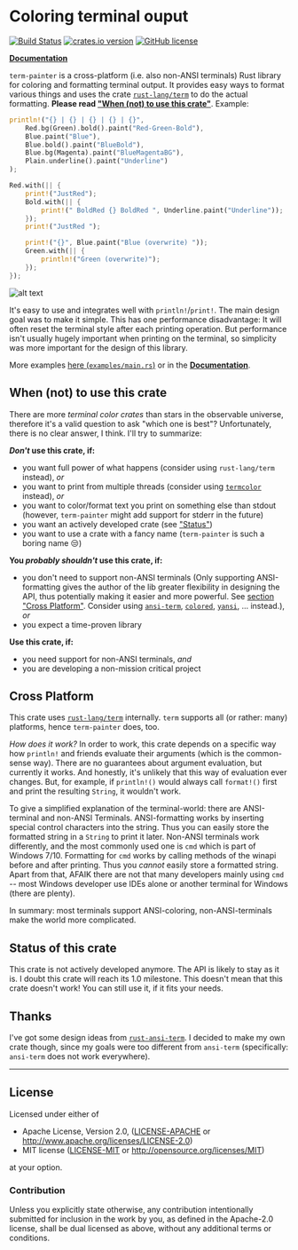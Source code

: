 # Coloring terminal ouput
[![Build Status](https://img.shields.io/travis/LukasKalbertodt/term-painter/master.svg)](https://travis-ci.org/LukasKalbertodt/term-painter)
[![crates.io version](https://img.shields.io/crates/v/term-painter.svg)](https://crates.io/crates/term-painter)
[![GitHub license](https://img.shields.io/github/license/LukasKalbertodt/term-painter.svg)]()

[**Documentation**](https://docs.rs/term-painter/)

`term-painter` is a cross-platform (i.e. also non-ANSI terminals) Rust library for coloring and formatting terminal output.
It provides easy ways to format various things and uses the crate [`rust-lang/term`][term] to do the actual formatting. **Please read ["When (not) to use this crate"](#when-not-to-use-this-crate)**.
Example:

``` Rust
println!("{} | {} | {} | {} | {}",
    Red.bg(Green).bold().paint("Red-Green-Bold"),
    Blue.paint("Blue"),
    Blue.bold().paint("BlueBold"),
    Blue.bg(Magenta).paint("BlueMagentaBG"),
    Plain.underline().paint("Underline")
);

Red.with(|| {
    print!("JustRed");
    Bold.with(|| {
        print!(" BoldRed {} BoldRed ", Underline.paint("Underline"));
    });
    print!("JustRed ");

    print!("{}", Blue.paint("Blue (overwrite) "));
    Green.with(|| {
        println!("Green (overwrite)");
    });
});
```

![alt text](https://raw.githubusercontent.com/LukasKalbertodt/term-painter/master/media/readme_example.png "Result of code snippet above")

It's easy to use and integrates well with `println!`/`print!`.
The main design goal was to make it simple.
This has one performance disadvantage: It will often reset the terminal style after each printing operation.
But performance isn't usually hugely important when printing on the terminal, so simplicity was more important for the design of this library.

More examples [here (`examples/main.rs`)](https://github.com/LukasKalbertodt/term-painter/blob/master/examples/main.rs) or in the [**Documentation**](https://lukaskalbertodt.github.io/term-painter/term_painter/).

## When (not) to use this crate

There are more *terminal color crates* than stars in the observable universe, therefore it's a valid question to ask "which one is best"? Unfortunately, there is no clear answer, I think. I'll try to summarize:

**_Don't_ use this crate, if:**
- you want full power of what happens (consider using `rust-lang/term` instead), *or*
- you want to print from multiple threads (consider using [`termcolor`](https://crates.io/crates/termcolor) instead), *or*
- you want to color/format text you print on something else than stdout (however, `term-painter` might add support for stderr in the future)
- you want an actively developed crate (see ["Status"](#status))
- you want to use a crate with a fancy name (`term-painter` is such a boring name :unamused:)

**You _probably shouldn't_ use this crate, if:**
- you don't need to support non-ANSI terminals (Only supporting ANSI-formatting gives the author of the lib greater flexibility in designing the API, thus potentially making it easier and more powerful. See [section "Cross Platform"](#cross-platform). Consider using [`ansi-term`](https://crates.io/crates/ansi_term), [`colored`](https://crates.io/crates/colored), [`yansi`](https://crates.io/crates/yansi), ... instead.), *or*
- you expect a time-proven library

**Use this crate, if:**
- you need support for non-ANSI terminals, *and*
- you are developing a non-mission critical project

## Cross Platform

This crate uses [`rust-lang/term`][term] internally.
`term` supports all (or rather: many) platforms, hence `term-painter` does, too.

*How does it work?* In order to work, this crate depends on a specific way how `println!` and friends evaluate their arguments (which is the common-sense way).
There are no guarantees about argument evaluation, but currently it works.
And honestly, it's unlikely that this way of evaluation ever changes.
But, for example, if `println!()` would always call `format!()` first and print the resulting `String`, it wouldn't work.

To give a simplified explanation of the terminal-world: there are ANSI-terminal and non-ANSI Terminals. ANSI-formatting works by inserting special control characters into the string. Thus you can easily store the formatted string in a `String` to print it later. Non-ANSI terminals work differently, and the most commonly used one is `cmd` which is part of Windows 7/10. Formatting for `cmd` works by calling methods of the winapi before and after printing. Thus you *cannot* easily store a formatted string. Apart from that, AFAIK there are not that many developers mainly using `cmd` -- most Windows developer use IDEs alone or another terminal for Windows (there are plenty).

In summary: most terminals support ANSI-coloring, non-ANSI-terminals make the world more complicated.

[term]: https://crates.io/crates/term

## Status of this crate

This crate is not actively developed anymore. The API is likely to stay as it is. I doubt this crate will reach its 1.0 milestone. This doesn't mean that this crate doesn't work! You can still use it, if it fits your needs.

## Thanks
I've got some design ideas from [`rust-ansi-term`](https://github.com/ogham/rust-ansi-term).
I decided to make my own crate though, since my goals were too different from `ansi-term` (specifically: `ansi-term` does not work everywhere).

---

## License

Licensed under either of

 * Apache License, Version 2.0, ([LICENSE-APACHE](LICENSE-APACHE) or http://www.apache.org/licenses/LICENSE-2.0)
 * MIT license ([LICENSE-MIT](LICENSE-MIT) or http://opensource.org/licenses/MIT)

at your option.

### Contribution

Unless you explicitly state otherwise, any contribution intentionally submitted
for inclusion in the work by you, as defined in the Apache-2.0 license, shall
be dual licensed as above, without any additional terms or conditions.
